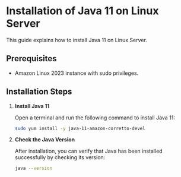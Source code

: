 # Installation of Java 11 on Linux Server

This guide explains how to install Java 11 on  Linux Server. 

## Prerequisites

- Amazon Linux 2023 instance with sudo privileges.

## Installation Steps

1. **Install Java 11**

   Open a terminal and run the following command to install Java 11:

   ```bash
   sudo yum install -y java-11-amazon-corretto-devel
   ```

2. **Check the Java Version**

   After installation, you can verify that Java has been installed successfully by checking its version:

   ```bash
   java --version
   ```
